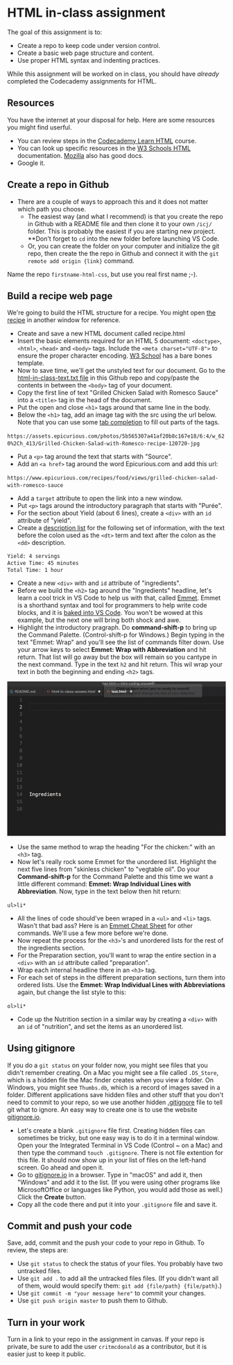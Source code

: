 # HTML in-class assignment

The goal of this assignment is to:

- Create a repo to keep code under version control.
- Create a basic web page structure and content.
- Use proper HTML syntax and indenting practices.

While this assignment will be worked on in class, you should have _already_ completed the Codecademy assignments for HTML.

## Resources

You have the internet at your disposal for help. Here are some resources you might find userful.

- You can review steps in the [Codecademy Learn HTML](https://www.codecademy.com/learn/learn-html) course.
- You can look up specific resources in the [W3 Schools HTML](https://www.w3schools.com/html/default.asp) documentation. [Mozilla](https://developer.mozilla.org/en-US/docs/Web/HTML) also has good docs.
- Google it.

## Create a repo in Github

- There are a couple of ways to approach this and it does not matter which path you choose.
  - The easiest way (and what I recommend) is that you create the repo in Github with a README file and then clone it to your own `/icj/` folder. This is probably the easiest if you are starting new project. **Don't forget to `cd` into the new folder before launching VS Code.
  - Or, you can create the folder on your computer and initialize the git repo, then create the the repo in Github and connect it with the `git remote add origin {link}` command.

Name the repo `firstname-html-css`, but use you real first name ;-).

## Build a recipe web page

We're going to build the HTML structure for a recipe. You might open [the recipe](https://www.epicurious.com/recipes/food/views/grilled-chicken-salad-with-romesco-sauce) in another window for reference.

- Create and save a new HTML document called recipe.html
- Insert the basic elements required for an HTML 5 document: `<doctype>`, `<html>`, `<head>` and `<body>` tags. Include the `<meta charset="UTF-8">` to ensure the proper character encoding. [W3 School](https://www.w3schools.com/html/html5_intro.asp) has a bare bones template.
- Now to save time, we'll get the unstyled text for our document. Go to the [html-in-class-text.txt file](html-in-class-text.txt) in this Github repo and copy/paste the contents in between the `<body>` tag of your document.
- Copy the first line of text "Grilled Chicken Salad with Romesco Sauce" into a `<title>` tag in the head of the document.
- Put the open and close `<h1>` tags around that same line in the body.
- Below the `<h1>` tag, add an image tag with the src using the url below. Note that you can use some [tab completion](https://code.visualstudio.com/docs/editor/intellisense) to fill out parts of the tags.

`https://assets.epicurious.com/photos/5b565307a41af20b8c167e18/6:4/w_620%2Ch_413/Grilled-Chicken-Salad-with-Romesco-recipe-120720-jpg`

- Put a `<p>` tag around the text that starts with "Source".
- Add an `<a href>` tag around the word Epicurious.com and add this url:

`https://www.epicurious.com/recipes/food/views/grilled-chicken-salad-with-romesco-sauce`

- Add a `target` attribute to open the link into a new window.
- Put `<p>` tags around the introductory paragraph that starts with "Purée".
- For the section about Yield (about 6 lines), create a `<div>` with an `id` attribute of "yield".
- Create a [description list](https://www.w3schools.com/html/html_lists.asp) for the following set of information, with the text before the colon used as the `<dt>` term and text after the colon as the `<dd>` description.

``` text
Yield: 4 servings
Active Time: 45 minutes
Total Time: 1 hour
```

- Create a new `<div>` with and `id` attribute of "ingredients".
- Before we build the `<h2>` tag around the "Ingredients" headline, let's learn a cool trick in VS Code to help us with that, called [Emmet](https://docs.emmet.io/). Emmet is a shorthand syntax and tool for programmers to help write code blocks, and it is [baked into VS Code](https://code.visualstudio.com/docs/editor/emmet). You won't be wowed at this example, but the next one will bring both shock and awe.
- Highlight the introductory pragraph. Do **command-shift-p** to bring up the Command Palette. (Control-shift-p for Windows.) Begin typing in the text "Emmet: Wrap" and you'll see the list of commands filter down. Use your arrow keys to select **Emmet: Wrap with Abbreviation** and hit return. That list will go away but the box will remain so you cantype in the next command. Type in the text `h2` and hit return. This wil wrap your text in both the beginning and ending `<h2>` tags.

![emmet h2](../images/emmet-h2.gif)

- Use the same method to wrap the heading "For the chicken:" with an `<h3>` tag.
- Now let's really rock some Emmet for the unordered list. Highlight the next five lines from "skinless chicken" to "vegtable oil". Do your **Command-shift-p** for the Command Palette and this time we want a little different command: **Emmet: Wrap Individual Lines with Abbreviation**. Now, type in the text below then hit return:

`ul>li*`

- All the lines of code should've been wraped in a `<ul>` and `<li>` tags. Wasn't that bad ass? Here is an [Emmet Cheat Sheet](https://docs.emmet.io/cheat-sheet/) for other commands. We'll use a few more before we're done.
- Now repeat the process for the `<h3>`'s and unordered lists for the rest of the ingredients section.
- For the Preparation section, you'll want to wrap the entire section in a `<div>` with an `id` attribute called "preparation".
- Wrap each internal headline there in an `<h3>` tag.
- For each set of steps in the different preparation sections, turn them into ordered lists. Use the **Emmet: Wrap Individual Lines with Abbreviations** again, but change the list style to this:

`ol>li*`

* Code up the Nutrition section in a similar way by creating  a `<div>` with an `id` of "nutrition", and set the items as an unordered list.

## Using gitignore

If you do a `git status` on your folder now, you might see files that you didn't remember creating. On a Mac you might see a file called `.DS_Store`, which is a hidden file the Mac finder creates when you view a folder. On Windows, you might see `Thumbs.db`, which is a record of images saved in a folder. Different applications save hidden files and other stuff that you don't need to commit to your repo, so we use another hidden [.gitignore](https://help.github.com/articles/ignoring-files/) file to tell git what to ignore. An easy way to create one is to use the website [gitignore.io](https://www.gitignore.io/).

- Let's create a blank `.gitignore` file first. Creating hidden files can sometimes be tricky, but one easy way is to do it in a terminal window. Open your the Integrated Terminal in VS Code (Control ~ on a Mac) and then type the command `touch .gitignore`. There is not file extention for this file. It should now show up in your list of files on the left-hand screen. Go ahead and open it.
- Go to [gitignore.io](https://www.gitignore.io/) in a browser. Type in "macOS" and add it, then "Windows" and add it to the list. (If you were using other programs like MicrosoftOffice or languages like Python, you would add those as well.) Click the **Create** button.
- Copy all the code there and put it into your `.gitignore` file and save it. 

## Commit and push your code

Save, add, commit and the push your code to your repo in Github. To review, the steps are:

- Use `git status` to check the status of your files. You probably have two untracked files.
- Use `git add .` to add all the untracked files files. (If you didn't want all of them, would would specify them: `git add {file/path} {file/path}`.)
- Use `git commit -m "your message here"` to commit your changes.
- Use `git push origin master` to push them to Github.

## Turn in your work

Turn in a link to your repo in the assignment in canvas. If your repo is private, be sure to add the user `critmcdonald` as a contributor, but it is easier just to keep it public.

